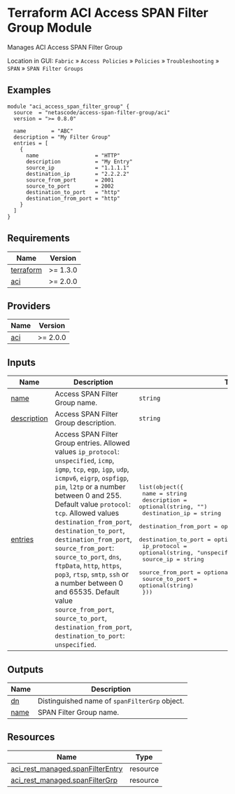 <!-- BEGIN_TF_DOCS -->
# Terraform ACI Access SPAN Filter Group Module

Manages ACI Access SPAN Filter Group

Location in GUI:
`Fabric` » `Access Policies` » `Policies` » `Troubleshooting` » `SPAN` » `SPAN Filter Groups`

## Examples

```hcl
module "aci_access_span_filter_group" {
  source  = "netascode/access-span-filter-group/aci"
  version = ">= 0.8.0"

  name        = "ABC"
  description = "My Filter Group"
  entries = [
    {
      name                  = "HTTP"
      description           = "My Entry"
      source_ip             = "1.1.1.1"
      destination_ip        = "2.2.2.2"
      source_from_port      = 2001
      source_to_port        = 2002
      destination_to_port   = "http"
      destination_from_port = "http"
    }
  ]
}
```

## Requirements

| Name | Version |
|------|---------|
| <a name="requirement_terraform"></a> [terraform](#requirement\_terraform) | >= 1.3.0 |
| <a name="requirement_aci"></a> [aci](#requirement\_aci) | >= 2.0.0 |

## Providers

| Name | Version |
|------|---------|
| <a name="provider_aci"></a> [aci](#provider\_aci) | >= 2.0.0 |

## Inputs

| Name | Description | Type | Default | Required |
|------|-------------|------|---------|:--------:|
| <a name="input_name"></a> [name](#input\_name) | Access SPAN Filter Group name. | `string` | n/a | yes |
| <a name="input_description"></a> [description](#input\_description) | Access SPAN Filter Group description. | `string` | `""` | no |
| <a name="input_entries"></a> [entries](#input\_entries) | Access SPAN Filter Group entries. Allowed values `ip_protocol`: `unspecified`, `icmp`, `igmp`, `tcp`, `egp`, `igp`, `udp`, `icmpv6`, `eigrp`, `ospfigp`, `pim`, `l2tp` or a number between 0 and 255. Default value `protocol`: `tcp`. Allowed values `destination_from_port`, `destination_to_port`, `destination_from_port`, `source_from_port`: `source_to_port`, `dns`, `ftpData`, `http`, `https`, `pop3`, `rtsp`, `smtp`, `ssh` or a number between 0 and 65535. Default value `source_from_port`, `source_to_port`, `destination_from_port`, `destination_to_port`: `unspecified`. | <pre>list(object({<br>    name                  = string<br>    description           = optional(string, "")<br>    destination_ip        = string<br>    destination_from_port = optional(string, "unspecified")<br>    destination_to_port   = optional(string)<br>    ip_protocol           = optional(string, "unspecified")<br>    source_ip             = string<br>    source_from_port      = optional(string, "unspecified")<br>    source_to_port        = optional(string)<br>  }))</pre> | `[]` | no |

## Outputs

| Name | Description |
|------|-------------|
| <a name="output_dn"></a> [dn](#output\_dn) | Distinguished name of `spanFilterGrp` object. |
| <a name="output_name"></a> [name](#output\_name) | SPAN Filter Group name. |

## Resources

| Name | Type |
|------|------|
| [aci_rest_managed.spanFilterEntry](https://registry.terraform.io/providers/CiscoDevNet/aci/latest/docs/resources/rest_managed) | resource |
| [aci_rest_managed.spanFilterGrp](https://registry.terraform.io/providers/CiscoDevNet/aci/latest/docs/resources/rest_managed) | resource |
<!-- END_TF_DOCS -->